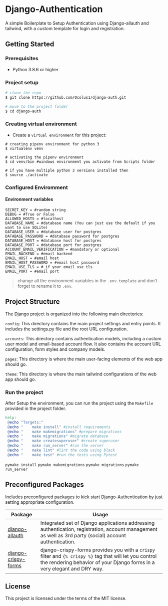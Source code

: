 # Django-Authentication

A simple Boilerplate to Setup Authentication using Django-allauth and tailwind, with a custom template for login and registration.

## Getting Started

### Prerequisites

- Python 3.8.6 or higher

### Project setup

```sh
# clone the repo
$ git clone https://github.com/Ocolus1/django-auth.git

# move to the project folder
$ cd django-auth
```

### Creating virtual environment

- Create a `virtual environment` for this project:

```shell
# creating pipenv environment for python 3
$ virtualenv venv

# activating the pipenv environment
$ cd venv/bin #windows environment you activate from Scripts folder

# if you have multiple python 3 versions installed then
$ source ./activate
```

### Configured Enviromment

#### Environment variables

```shell
SECRET_KEY = #random string
DEBUG = #True or False
ALLOWED_HOSTS = #localhost
DATABASE_NAME = #database name (You can just use the default if you want to use SQLite)
DATABASE_USER = #database user for postgres
DATABASE_PASSWORD = #database password for postgres
DATABASE_HOST = #database host for postgres
DATABASE_PORT = #database port for postgres
ACCOUNT_EMAIL_VERIFICATION = #mandatory or optional
EMAIL_BACKEND = #email backend
EMAIL_HOST = #email host
EMAIL_HOST_PASSWORD = #email host password
EMAIL_USE_TLS = # if your email use tls
EMAIL_PORT = #email port
```

> change all the environment variables in the `.env.template` and don't forget to rename it to `.env`.


## Project Structure
The Django project is organized into the following main directories:

`config`: This directory contains the main project settings and entry points. It includes the settings.py file and the root URL configuration.

`accounts`: This directory contains authentication models, including a custom user model and email-based account flow. It also contains the account URL configuration, form styles and company models.

`pages`: This directory is where the main user-facing elements of the web app should go.

`theme`: This directory is where the main tailwind configurations of the web app should go.


### Run the project

After Setup the environment, you can run the project using the `Makefile` provided in the project folder.

```makefile
help:
 @echo "Targets:"
 @echo "    make install" #install requirements
 @echo "    make makemigrations" #prepare migrations
 @echo "    make migrations" #migrate database
 @echo "    make createsuperuser" #create superuser
 @echo "    make run_server" #run the server
 @echo "    make lint" #lint the code using black
 @echo "    make test" #run the tests using Pytest
```

`pymake install`
`pymake makemigrations`
`pymake migrations`
`pymake run_server`


## Preconfigured Packages

Includes preconfigured packages to kick start Django-Authentication by just setting appropriate configuration.

| Package                                                      | Usage                                                            |
| ------------------------------------------------------------ | ---------------------------------------------------------------- |
| [django-allauth](https://django-allauth.readthedocs.io/en/latest/)        | Integrated set of Django applications addressing authentication, registration, account management as well as 3rd party (social) account authentication.           |
| [django-crispy-forms](https://django-crispy-forms.readthedocs.io/en/latest/) | django-crispy-forms provides you with a `crispy` filter and `{% crispy %}` tag that will let you control the rendering behavior of your Django forms in a very elegant and DRY way.     |


## License

This project is licensed under the terms of the MIT license.

